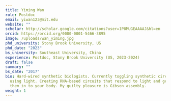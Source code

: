 ```yaml
---
title: Yiming Wan
role: Postdoc
email: yiwan123@mit.edu
website: ""
scholar: http://scholar.google.com/citations?user=1P8MUGEAAAAJ&hl=en
orcid: https://orcid.org/0000-0001-5466-3895
image: /uploads/wan_yiming.jpg
phd_university: Stony Brook University, US
phd_date: "2023"
bs_university: Southeast University, China
experience: Postdoc, Stony Brook University (US, 2023-2024)
draft: false
summary: ""
bs_date: "2017"
bio: Hard-wired synthetic biologists. Currently toggling synthetic circuits
  using light. Creating RNA-based circuits that respond to light and getting
  them in to your body. My guilty pleasure is Gibson assembly.
weight: 1
---
```

